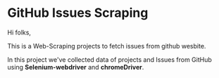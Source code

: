 # GitHub Issues Scraping

Hi folks, 

This is a Web-Scraping projects to fetch issues from github wesbite.

In this project we've collected data of projects and Issues from GitHub using **Selenium-webdriver** and **chromeDriver**.
